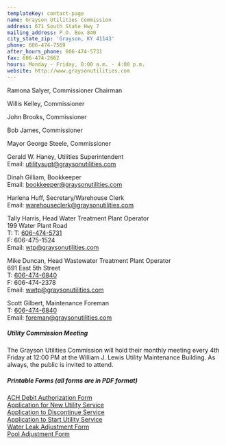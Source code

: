 ```yaml
---
templateKey: contact-page
name: Grayson Utilities Commission
address: 671 South State Hwy 7
mailing_address: P.O. Box 840
city_state_zip: 'Grayson, KY 41143'
phone: 606-474-7569
after_hours_phone: 606-474-5731
fax: 606-474-2662
hours: Monday - Friday, 8:00 a.m. - 4:00 p.m.
website: http://www.graysonutilities.com
---
```

Ramona Salyer, Commissioner Chairman

Willis Kelley, Commissioner

John Brooks, Commissioner

Bob James, Commissioner

Mayor George Steele, Commissioner

Gerald W. Haney, Utilities Superintendent  
Email: <a href="mailto:utilitysupt@graysonutilities.com">utilitysupt@graysonutilities.com</a>

Dinah Gilliam, Bookkeeper  
Email: <a href="mailto:bookkeeper@graysonutilities.com">bookkeeper@graysonutilities.com</a>

Harlena Huff, Secretary/Warehouse Clerk  
Email: <a href="mailto:warehouseclerk@graysonutilities.com">warehouseclerk@graysonutilities.com</a>

Tally Harris, Head Water Treatment Plant Operator  
199 Water Plant Road  
T: T: <a href="tel:1-606-474-5731">606-474-5731</a>   
F: 606-475-1524  
Email: <a href="mailto:wtp@graysonutilities.com">wtp@graysonutilities.com</a>

Mike Duncan, Head Wastewater Treatment Plant Operator  
691 East 5th Street  
T: <a href="tel:1-606-474-6840">606-474-6840</a>  
F: 606-474-2378  
Email: <a href="mailto:wwtp@graysonutilities.com">wwtp@graysonutilities.com</a>

Scott Gilbert, Maintenance Foreman  
T: <a href="tel:1-606-474-6840">606-474-6840</a>  
Email: <a href="mailto:foreman@graysonutilities.com">foreman@graysonutilities.com</a>

##### Utility Commission Meeting
The Grayson Utilities Commission will hold their monthly meeting every 4th Friday at 12:00 PM at the William
J. Lewis Utility Maintenance Building. As always, the public is invited to attend.

##### Printable Forms (all forms are in PDF format)
[ACH Debit Authorization Form](http://graysonutilities.com/files/34616354.pdf)  
[Application for New Utility Service](http://graysonutilities.com/files/109616131.pdf)  
[Application to Discontinue Service](http://graysonutilities.com/files/109616123.pdf)  
[Application to Start Utility Service](http://graysonutilities.com/files/128091634.pdf)  
[Water Leak Adjustment Form](http://graysonutilities.com/files/110077951.pdf)  
[Pool Adjustment Form](http://graysonutilities.com/files/110077534.pdf)
